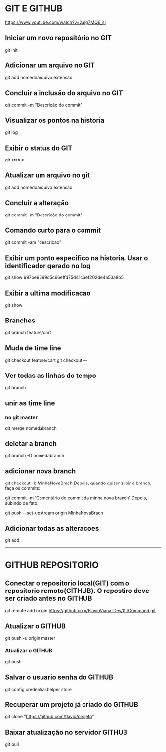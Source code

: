 # GIT E GITHUB
https://www.youtube.com/watch?v=2alg7MQ6_sI

## Iniciar um novo repositório no GIT
git init

## Adicionar um arquivo no GIT
git add nomedoarquivo.extensão

## Concluir a inclusão do arquivo no GIT
git commit -m "Descricão do commit"

## Visualizar os pontos na historia
git log

## Exibir o status do GIT
git status

## Atualizar um arquivo no git
git add nomedoarquivo.extensão

## Concluir a alteração
git commit -m "Descricão do commit"

## Comando curto para o commit
git commit -am "descricao"

## Exibir um ponto especifico na historia. Usar o identificador gerado no log
git show 997be9399c5c66effd75d41c6ef202de4a53a8b5

## Exibir a ultima modificacao
git show

## Branches
git branch feature/cart

## Muda de time line
git checkout feature/cart
git checkout --

## Ver todas as linhas do tempo 
git branch

## unir as time line
### no git master
git merge nomedabranch

## deletar a branch
git branch -D nomedabranch

## adicionar nova branch
git checkout -b MinhaNovaBrach
Depois, quando quiser subir a branch, faça os commits:

git commit -m 'Comentário do commit da minha nova branch'
Depois, subindo de fato:

git push --set-upstream origin MinhaNovaBrach

## Adicionar todas as alteracoes
git add .

<HR>

# GITHUB REPOSITORIO

## Conectar o repositorio local(GIT) com o repositorio remoto(GITHUB). O repostiro deve ser criado antes no GITHUB
git remote add origin https://github.com/FlavioViana-Dev/GitCommand.git

## Atualizar o GITHUB 
git push -u origin master

### Atualizar o GITHUB 
git push 

## Salvar o usuario senha do GITHUB
git config credential.helper store

## Recuperar um projeto já criado do GITHUB
git clone "https://github.com/flavio/projeto"

## Baixar atualização no servidor GITHUB
git pull
